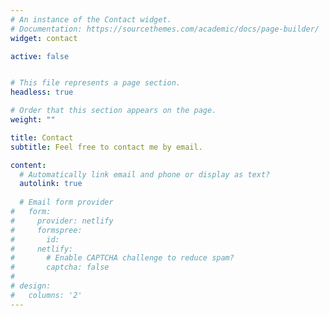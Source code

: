 ```yaml
---
# An instance of the Contact widget.
# Documentation: https://sourcethemes.com/academic/docs/page-builder/
widget: contact

active: false


# This file represents a page section.
headless: true

# Order that this section appears on the page.
weight: ""

title: Contact
subtitle: Feel free to contact me by email.

content:
  # Automatically link email and phone or display as text?
  autolink: true
  
  # Email form provider
#   form:
#     provider: netlify
#     formspree:
#       id:
#     netlify:
#       # Enable CAPTCHA challenge to reduce spam?
#       captcha: false
#   
# design:
#   columns: '2'
---
```

